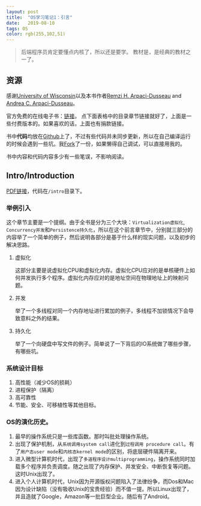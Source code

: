 ```yaml
---
layout: post
title:  "OS学习笔记1：引言"
date:   2019-08-10
tags: OS
color: rgb(255,102,51)
---
```


> 后端程序员肯定要懂点内核了，所以还是要学。
> 教材是<Operating Systems: Three Easy Pieces>，是经典的教材之一了。

## 资源

感谢[University of Wisconsin](https://www.wisc.edu/)以及本书作者[Remzi H. Arpaci-Dusseau](http://www.cs.wisc.edu/~remzi) and [Andrea C. Arpaci-Dusseau](http://www.cs.wisc.edu/~dusseau)。

官方免费的在线电子书：[链接](http://pages.cs.wisc.edu/~remzi/OSTEP/)。
点下面表格中的目录章节链接就好了，上面是一些付费版本的。如果喜欢的话，上面也有捐款链接。

书中**代码**均放在[Github](https://github.com/remzi-arpacidusseau/ostep-code)上了，不过有些代码并未同步更新，所以在自己编译运行的时候会遇到一些坑。我[Fork](https://github.com/Saodd/ostep-code)了一份，如果懒得自己调试，可以直接用我的。

书中内容和代码内容多少有一些笔误，不影响阅读。

## Intro/Introduction

[PDF链接](http://pages.cs.wisc.edu/~remzi/OSTEP/intro.pdf)，代码在`/intro`目录下。

### 举例引入

这个章节主要是一个提纲。由于全书是分为三个大块：`Virtualization虚拟化`, `Concurrency并发`和`Persistence持久化`，所以在这个前言章节中，分别就三部分的内容举了一个简单的例子，然后说明各部分是基于什么样的现实问题，以及初步的解决思路。

1. 虚拟化

    这部分主要是说虚拟化CPU和虚拟化内存。虚拟化CPU应对的是单核硬件上如何并发执行多个程序。虚拟化内存应对的是地址空间在物理地址上的映射问题。

2. 并发

    举了一个多线程对同一个内存地址进行累加的例子，多线程不加锁情况下会导致意料之外的结果。

3. 持久化

    举了一个向硬盘中写文件的例子。简单说了一下背后的IO系统做了哪些步骤，有哪些坑。

### 系统设计目标

1. 高性能（减少OS的损耗）
2. 进程保护（隔离）
3. 高可靠性
4. 节能、安全、可移植性等其他目标。

### OS的演化历史。

1. 最早的操作系统只是一些库函数。那时叫批处理操作系统。
2. 出现了保护机制，从`系统调用system call`进化到`过程调用 procedure call`。有了`用户态user mode`和`内核态kernel mode`的区别，将底层硬件隔离开来。
3. 进入微型计算机时代，出现了`多道程序设计multiprogramming`，操作系统同时加载多个程序并负责调度。随之出现了内存保护、并发安全、中断恢复等问题。这时Unix出现了。
4. 进入个人计算机时代，Unix因为开源版权问题陷入了法律纷争，而Dos和Mac因为设计缺陷（没有吸收Unix的宝贵经验）而不值一提。所以Linux出现了，并且造就了Google，Amazon等一批巨型企业。随后有了Android。

